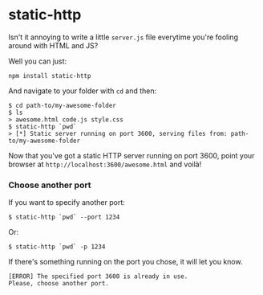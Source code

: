 # static-http

Isn't it annoying to write a little `server.js` file everytime you're fooling around with HTML and JS?

Well you can just:

    npm install static-http
  
And navigate to your folder with `cd` and then:

    $ cd path-to/my-awesome-folder
    $ ls
    > awesome.html code.js style.css
    $ static-http `pwd`
    > [*] Static server running on port 3600, serving files from: path-to/my-awesome-folder
  
Now that you've got a static HTTP server running on port 3600, point your browser at `http://localhost:3600/awesome.html` and voilà!

### Choose another port

If you want to specify another port:

    $ static-http `pwd` --port 1234
  
Or:

    $ static-http `pwd` -p 1234
  
If there's something running on the port you chose, it will let you know.

    [ERROR] The specified port 3600 is already in use.
    Please, choose another port.
